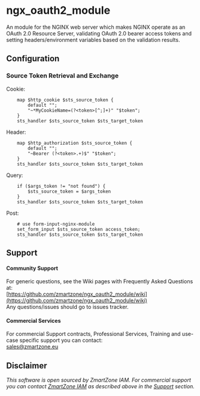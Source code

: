 # ngx_oauth2_module
An module for the NGINX web server which makes NGINX operate as an
OAuth 2.0 Resource Server, validating OAuth 2.0 bearer access tokens and setting headers/environment
variables based on the validation results.

## Configuration 

### Source Token Retrieval and Exchange

Cookie:
```
	map $http_cookie $sts_source_token {
		default "";
		"~*MyCookieName=(?<token>[^;]+)" "$token";
	}
	sts_handler $sts_source_token $sts_target_token
```

Header:
```
	map $http_authorization $sts_source_token {
		default "";
		"~Bearer (?<token>.+)$" "$token";
	}
	sts_handler $sts_source_token $sts_target_token

```

Query:
```
	if ($args_token != "not found") {
		$sts_source_token = $args_token
	}
	sts_handler $sts_source_token $sts_target_token
```

Post:
```
	# use form-input-nginx-module
	set_form_input $sts_source_token access_token;
	sts_handler $sts_source_token $sts_target_token
```

## Support

#### Community Support
For generic questions, see the Wiki pages with Frequently Asked Questions at:  
  [https://github.com/zmartzone/ngx_oauth2_module/wiki](https://github.com/zmartzone/ngx_oauth2_module/wiki)  
Any questions/issues should go to issues tracker.

#### Commercial Services
For commercial Support contracts, Professional Services, Training and use-case specific support you can contact:  
  [sales@zmartzone.eu](mailto:sales@zmartzone.eu)  


Disclaimer
----------
*This software is open sourced by ZmartZone IAM. For commercial support
you can contact [ZmartZone IAM](https://www.zmartzone.eu) as described above in the [Support](#support) section.*
